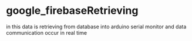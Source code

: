 # google_firebaseRetrieving
in this data is retrieving from database into arduino serial monitor and data communication occur in real time
